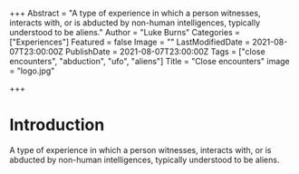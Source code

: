 +++
Abstract = "A type of experience in which a person witnesses, interacts with, or is abducted by non-human intelligences, typically understood to be aliens."
Author = "Luke Burns"
Categories = ["Experiences"]
Featured = false
Image = ""
LastModifiedDate = 2021-08-07T23:00:00Z
PublishDate = 2021-08-07T23:00:00Z
Tags = ["close encounters", "abduction", "ufo", "aliens"]
Title = "Close encounters"
image = "logo.jpg"

+++
# Introduction

A type of experience in which a person witnesses, interacts with, or is abducted by non-human intelligences, typically understood to be aliens.